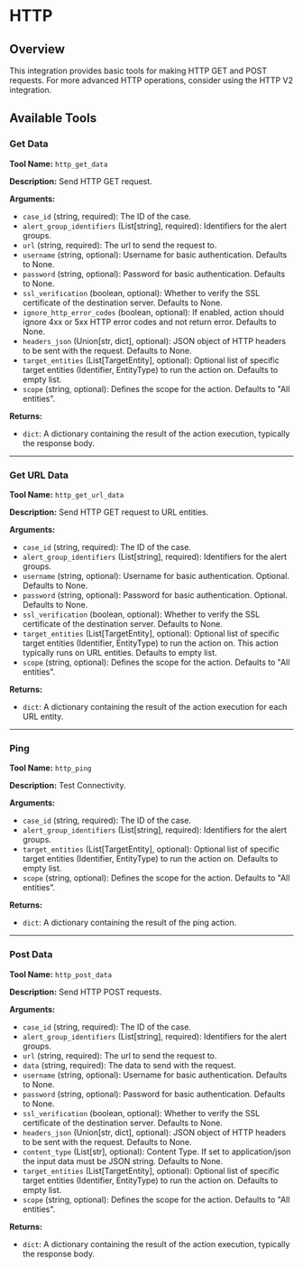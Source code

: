 # HTTP

## Overview

This integration provides basic tools for making HTTP GET and POST requests. For more advanced HTTP operations, consider using the HTTP V2 integration.

## Available Tools

### Get Data

**Tool Name:** `http_get_data`

**Description:** Send HTTP GET request.

**Arguments:**

*   `case_id` (string, required): The ID of the case.
*   `alert_group_identifiers` (List[string], required): Identifiers for the alert groups.
*   `url` (string, required): The url to send the request to.
*   `username` (string, optional): Username for basic authentication. Defaults to None.
*   `password` (string, optional): Password for basic authentication. Defaults to None.
*   `ssl_verification` (boolean, optional): Whether to verify the SSL certificate of the destination server. Defaults to None.
*   `ignore_http_error_codes` (boolean, optional): If enabled, action should ignore 4xx or 5xx HTTP error codes and not return error. Defaults to None.
*   `headers_json` (Union[str, dict], optional): JSON object of HTTP headers to be sent with the request. Defaults to None.
*   `target_entities` (List[TargetEntity], optional): Optional list of specific target entities (Identifier, EntityType) to run the action on. Defaults to empty list.
*   `scope` (string, optional): Defines the scope for the action. Defaults to "All entities".

**Returns:**

*   `dict`: A dictionary containing the result of the action execution, typically the response body.

---

### Get URL Data

**Tool Name:** `http_get_url_data`

**Description:** Send HTTP GET request to URL entities.

**Arguments:**

*   `case_id` (string, required): The ID of the case.
*   `alert_group_identifiers` (List[string], required): Identifiers for the alert groups.
*   `username` (string, optional): Username for basic authentication. Optional. Defaults to None.
*   `password` (string, optional): Password for basic authentication. Optional. Defaults to None.
*   `ssl_verification` (boolean, optional): Whether to verify the SSL certificate of the destination server. Defaults to None.
*   `target_entities` (List[TargetEntity], optional): Optional list of specific target entities (Identifier, EntityType) to run the action on. This action typically runs on URL entities. Defaults to empty list.
*   `scope` (string, optional): Defines the scope for the action. Defaults to "All entities".

**Returns:**

*   `dict`: A dictionary containing the result of the action execution for each URL entity.

---

### Ping

**Tool Name:** `http_ping`

**Description:** Test Connectivity.

**Arguments:**

*   `case_id` (string, required): The ID of the case.
*   `alert_group_identifiers` (List[string], required): Identifiers for the alert groups.
*   `target_entities` (List[TargetEntity], optional): Optional list of specific target entities (Identifier, EntityType) to run the action on. Defaults to empty list.
*   `scope` (string, optional): Defines the scope for the action. Defaults to "All entities".

**Returns:**

*   `dict`: A dictionary containing the result of the ping action.

---

### Post Data

**Tool Name:** `http_post_data`

**Description:** Send HTTP POST requests.

**Arguments:**

*   `case_id` (string, required): The ID of the case.
*   `alert_group_identifiers` (List[string], required): Identifiers for the alert groups.
*   `url` (string, required): The url to send the request to.
*   `data` (string, required): The data to send with the request.
*   `username` (string, optional): Username for basic authentication. Defaults to None.
*   `password` (string, optional): Password for basic authentication. Defaults to None.
*   `ssl_verification` (boolean, optional): Whether to verify the SSL certificate of the destination server. Defaults to None.
*   `headers_json` (Union[str, dict], optional): JSON object of HTTP headers to be sent with the request. Defaults to None.
*   `content_type` (List[str], optional): Content Type. If set to application/json the input data must be JSON string. Defaults to None.
*   `target_entities` (List[TargetEntity], optional): Optional list of specific target entities (Identifier, EntityType) to run the action on. Defaults to empty list.
*   `scope` (string, optional): Defines the scope for the action. Defaults to "All entities".

**Returns:**

*   `dict`: A dictionary containing the result of the action execution, typically the response body.
